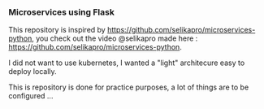### Microservices using Flask

This repository is inspired by https://github.com/selikapro/microservices-python, you check out the video @selikapro made here : https://github.com/selikapro/microservices-python.

I did not want to use kubernetes, I wanted a "light" architecure easy to deploy locally.

This is repository is done for practice purposes, a lot of things are to be configured ... 